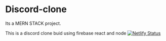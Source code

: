 # Discord-clone
Its a MERN STACK project.

This is a discord clone buid using firebase react and node
[![Netlify Status](https://api.netlify.com/api/v1/badges/16347f96-2e54-41c6-8885-4639dafce14f/deploy-status)](https://app.netlify.com/sites/gaurav-discord/deploys)
